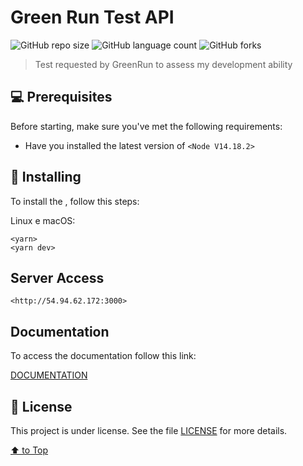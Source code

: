 # Green Run Test API

<!---Esses são exemplos. Veja https://shields.io para outras pessoas ou para personalizar este conjunto de escudos. Você pode querer incluir dependências, status do projeto e informações de licença aqui--->

![GitHub repo size](https://img.shields.io/github/repo-size/icefusion/greenrun-test?style=for-the-badge)
![GitHub language count](https://img.shields.io/github/languages/count/icefusion/greenrun-test?style=for-the-badge)
![GitHub forks](https://img.shields.io/github/forks/icefusion/greenrun-test?style=for-the-badge)

> Test requested by GreenRun to assess my development ability

## 💻 Prerequisites

Before starting, make sure you've met the following requirements:

- Have you installed the latest version of `<Node V14.18.2>`

## 🚀 Installing <greenrun-test>

To install the <greenrun-test>, follow this steps:

Linux e macOS:

```
<yarn>
<yarn dev>
```

## Server Access

```
<http://54.94.62.172:3000>
```

## Documentation

To access the documentation follow this link:

[DOCUMENTATION](http://54.94.62.172:3000/docs/api-docs/)

## 📝 License

This project is under license. See the file [LICENSE](LICENSE.md) for more details.

[⬆ to Top](#greenrun-test)<br>
